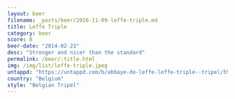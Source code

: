 ```yaml
---
layout: beer
filename: _posts/beer/2016-11-09-leffe-triple.md
title: Leffe Triple
category: beer
score: 8
beer-date: "2014-02-23"
desc: "Stronger and nicer than the standard"
permalink: /beer/:title.html
img: /img/list/leffe-triple.jpeg
untappd: "https://untappd.com/b/abbaye-de-leffe-leffe-triple--tripel/5943"
country: "Belgium"
style: "Belgian Tripel"
---
```

